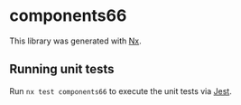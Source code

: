 # components66

This library was generated with [Nx](https://nx.dev).

## Running unit tests

Run `nx test components66` to execute the unit tests via [Jest](https://jestjs.io).
